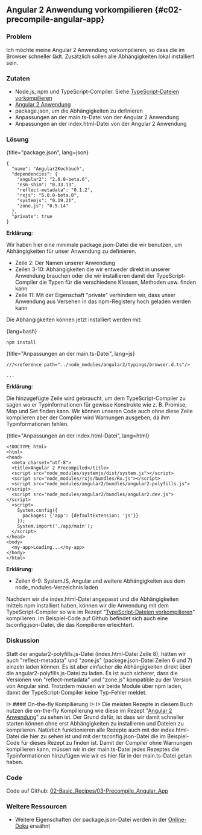 ## Angular 2 Anwendung vorkompilieren {#c02-precompile-angular-app}

### Problem

Ich möchte meine Angular 2 Anwendung vorkompilieren, so dass die im Browser schneller lädt.
Zusätzlich sollen alle Abhängigkeiten lokal installiert sein.

### Zutaten
* Node.js, npm und TypeScript-Compiler. Siehe [TypeScript-Dateien vorkompilieren](#c01-precompile)
* [Angular 2 Anwendung](#c02-angular-app)
* package.json, um die Abhängigkeiten zu definieren
* Anpassungen an der main.ts-Datei von der Angular 2 Anwendung
* Anpassungen an der index.html-Datei von der Angular 2 Anwendung

### Lösung

{title="package.json", lang=json}
```
{
  "name": "Angular2Kochbuch",
  "dependencies": {
    "angular2": "2.0.0-beta.6",
    "es6-shim": "0.33.13",
    "reflect-metadata": "0.1.2",
    "rxjs": "5.0.0-beta.0",
    "systemjs": "0.19.21",
    "zone.js": "0.5.14"
  },
  "private": true
}
```

__Erklärung__:

Wir haben hier eine minimale package.json-Datei die wir benutzen, um Abhängigkeiten für unser Anwendung zu definieren.

* Zeile 2: Der Namen unserer Anwendung
* Zeilen 3-10: Abhängigkeiten die wir entweder direkt in unserer Anwendung brauchen oder die wir installieren damit der TypeScript-Compiler die Typen für die verschiedene Klassen, Methoden usw. finden kann
* Zeile 11: Mit der Eigenschaft "private" verhindern wir, dass unser Anwendung aus Versehen in das npm-Registery hoch geladen werden kann

Die Abhängigkeiten können jetzt installiert werden mit:

{lang=bash}
```
npm install
```

{title="Anpassungen an der main.ts-Datei", lang=js}
```
///<reference path="../node_modules/angular2/typings/browser.d.ts"/>

...
```

__Erklärung__:

Die hinzugefügte Zeile wird gebraucht, um dem TypeScript-Compiler zu sagen wo er Typinformationen für gewisse Konstrukte wie z. B. Promise, Map und Set finden kann.
Wir können unseren Code auch ohne diese Zeile kompilieren aber der Compiler wird Warnungen ausgeben, da ihm Typinformationen fehlen.

{title="Anpassungen an der index.html-Datei", lang=html}
```
<!DOCTYPE html>
<html>
<head>
  <meta charset="utf-8">
  <title>Angular 2 Precompiled</title>
  <script src="node_modules/systemjs/dist/system.js"></script>
  <script src="node_modules/rxjs/bundles/Rx.js"></script>
  <script src="node_modules/angular2/bundles/angular2-polyfills.js"></script>
  <script src="node_modules/angular2/bundles/angular2.dev.js"></script>
  <script>
    System.config({
      packages: {'app': {defaultExtension: 'js'}}
    });
    System.import('./app/main');
  </script>
</head>
<body>
  <my-app>Loading...</my-app>
</body>
</html>
```

__Erklärung__:

* Zeilen 6-9: SystemJS, Angular und weitere Abhängigkeiten aus dem node\_modules-Verzeichnis laden

Nachdem wir die index.html-Datei angepasst und die Abhängigkeiten mittels npm installiert haben, können wir die Anwendung mit dem TypeScript-Compiler so wie im Rezept "[TypeScript-Dateien vorkompilieren](#c01-precompile)" kompilieren.
Im Beispiel-Code auf Github befindet sich auch eine tsconfig.json-Datei, die das Kompilieren erleichtert.

### Diskussion

Statt der angular2-polyfills.js-Datei (index.html-Datei Zeile 8), hätten wir auch "reflect-metadata" und "zone.js" (packege.json-Datei Zeilen 6 und 7) einzeln laden können.
Es ist aber einfacher die Abhängigkeiten direkt über die angular2-polyfills.js-Datei zu laden.
Es ist auch sicherer, dass die Versionen von "reflect-metadata" und "zone.js" kompatible zu der Version von Angular sind.
Trotzdem müssen wir beide Module über npm laden, damit der TypeScript-Compiler keine Typ-Fehler meldet.

I> #### On-the-fly Kompilierung
I>
I> Die meisten Rezepte in diesem Buch nutzen die on-the-fly Kompilierung wie diese im Rezept "[Angular 2 Anwendung](#c02-angular-app)" zu sehen ist. Der Grund dafür, ist dass wir damit schneller starten können ohne erst Abhängigkeiten zu installieren und Dateien zu kompilieren. Natürlich funktionieren alle Rezepte auch mit der index.html-Datei die hier zu sehen ist und mit der tsconfig.json-Datei die im Beispiel-Code für dieses Rezept zu finden ist. Damit der Compiler ohne Warnungen kompilieren kann, müssen wir in der main.ts-Datei jedes Rezeptes die Typinformationen hinzufügen wie wir es hier für in der main.ts-Datei getan haben.

### Code

Code auf Github: [02-Basic\_Recipes/03-Precompile\_Angular\_App](https://github.com/jsperts/angular2_kochbuch_code/tree/master/02-Basic_Recipes/03-Precompile_Angular_App)

### Weitere Ressourcen

* Weitere Eigenschaften der package.json-Datei werden in der [Online-Doku](https://docs.npmjs.com/files/package.json) erwähnt

